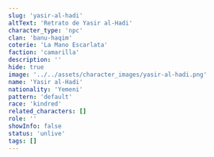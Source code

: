 ```yaml
---
slug: 'yasir-al-hadi'
altText: 'Retrato de Yasir al-Hadi'
character_type: 'npc'
clan: 'banu-haqim'
coterie: 'La Mano Escarlata'
faction: 'camarilla'
description: ''
hide: true
image: '../../assets/character_images/yasir-al-hadi.png'
name: 'Yasir al-Hadi'
nationality: 'Yemeni'
pattern: 'default'
race: 'kindred'
related_characters: []
role: ''
showInfo: false
status: 'unlive'
tags: []
---
```

